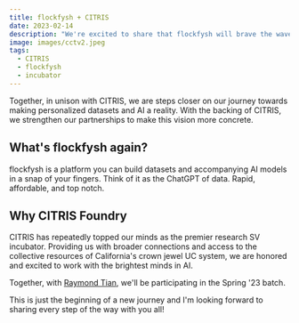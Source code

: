 ```yaml
---
title: flockfysh + CITRIS
date: 2023-02-14
description: "We're excited to share that flockfysh will brave the waves of AI with the backing of the CITRIS Foundry"
image: images/cctv2.jpeg
tags:
  - CITRIS
  - flockfysh
  - incubator
---
```


Together, in unison with CITRIS, we are steps closer on our journey towards making personalized datasets and AI a reality. With the backing of CITRIS, we strengthen our partnerships to make this vision more concrete.

## What's flockfysh again?

flockfysh is a platform you can build datasets and accompanying AI models in a snap of your fingers. Think of it as the ChatGPT of data. Rapid, affordable, and top notch.

## Why CITRIS Foundry

CITRIS has repeatedly topped our minds as the premier research SV incubator. Providing us with broader connections and access to the collective resources of California's crown jewel UC system, we are honored and excited to work with the brightest minds in AI.

Together, with [Raymond Tian](https://twitter.com/rymdtian), we'll be participating in the Spring '23 batch.

This is just the beginning of a new journey and I'm looking forward to sharing every step of the way with you all!
